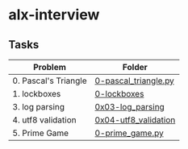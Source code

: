 # alx-interview
## Tasks

| Problem | Folder |
| ---- | ---- |
| 0. Pascal's Triangle | [0-pascal_triangle.py](./0x00-pascal_triangle) |
| 1. lockboxes | [0-lockboxes](./0x01-lockboxes) |
| 3. log parsing | [0x03-log_parsing](./0x03-log_parsing) |
| 4. utf8 validation | [0x04-utf8_validation](./0x04-utf8_validation) |
| 5. Prime Game | [0-prime_game.py](./0x0A-primegame) |
